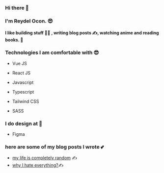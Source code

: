 ### Hi there 👋

### I'm Reydel Ocon. 😎

#### I like building stuff 👨‍💻 , writing blog posts ✍️, watching anime and reading books. 📖 

### Technologies I am comfortable with 😎

- Vue JS

- React JS

- Javascript

- Typescript

- Tailwind CSS

- SASS

### I do design at  🤜

- Figma

### here are some of my blog posts I wrote 💕

- [my life is completely random](https://reydelp.hashnode.dev/my-life-is-completely-random) ✍️
- [why I hate everything?](https://reydelp.hashnode.dev/why-i-hate-everything)✍️

